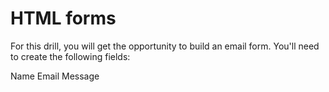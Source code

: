 # HTML forms

For this drill, you will get the opportunity to build an email form. You'll need to create the following fields:

Name
Email
Message